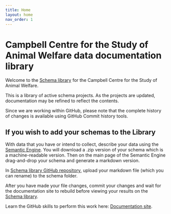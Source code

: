 ```yaml
---
title: Home
layout: home
nav_order: 1
---
```


# Campbell Centre for the Study of Animal Welfare data documentation library

Welcome to the [Schema library](https://agrifooddatacanada.github.io/CCSAW_schema_library/) for the Campbell Centre for the Study of Animal Welfare.

This is a library of active schema projects.  As the projects are updated, documentation may be refined to reflect the contents.

Since we are working within GitHub, please note that the complete history of changes is available using GitHub Commit history tools.

## If you wish to add your schemas to the Library

With data that you have or intend to collect, describe your data using the [Semantic Engine](https://www.semanticengine.org). You will download a .zip version of your schema which is a machine-readable version. Then on the main page of the Semantic Engine drag-and-drop your schema and generate a markdown version.

In [Schema library GitHub repository](https://github.com/agrifooddatacanada/CCSAW), upload your markdown file (which you can rename) to the schema folder.


After you have made your file changes, commit your changes and wait for the documentation site to rebuild before viewing your results on the [Schema library](https://agrifooddatacanada.github.io/CCSAW/).

Learn the GitHub skills to perform this work here: [Documentation site](https://climatesmartagcollab.github.io/Documentation-en/github/).
